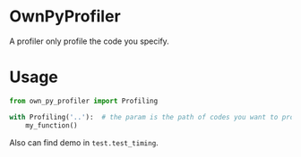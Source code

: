 # OwnPyProfiler
A profiler only profile the code you specify.

# Usage

``` python
from own_py_profiler import Profiling

with Profiling('..'):  # the param is the path of codes you want to profile.
    my_function()
```

Also can find demo in `test.test_timing`.
